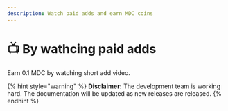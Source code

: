```yaml
---
description: Watch paid adds and earn MDC coins
---
```


# 📺 By wathcing paid adds

Earn 0.1 MDC by watching short add video.

{% hint style="warning" %}
**Disclaimer:** The development team is working hard. The documentation will be updated as new releases are released.
{% endhint %}
